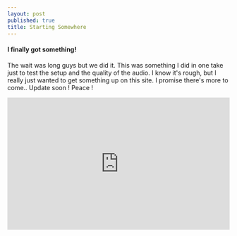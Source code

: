 ```yaml
---
layout: post
published: true
title: Starting Somewhere
---
```

#### I finally got something!

The wait was long guys but we did it. This was something I did in one take just to test the setup and the quality of the audio. I know it's rough, but I really just wanted to get something up on this site. I promise there's more to come.. Update soon ! Peace !

<iframe width="100%" height="300" scrolling="no" frameborder="no" allow="autoplay" src="https://w.soundcloud.com/player/?url=https%3A//api.soundcloud.com/tracks/774082108%3Fsecret_token%3Ds-Nrl2H&color=%23ff5500&auto_play=false&hide_related=false&show_comments=true&show_user=true&show_reposts=false&show_teaser=true&visual=true"></iframe>

